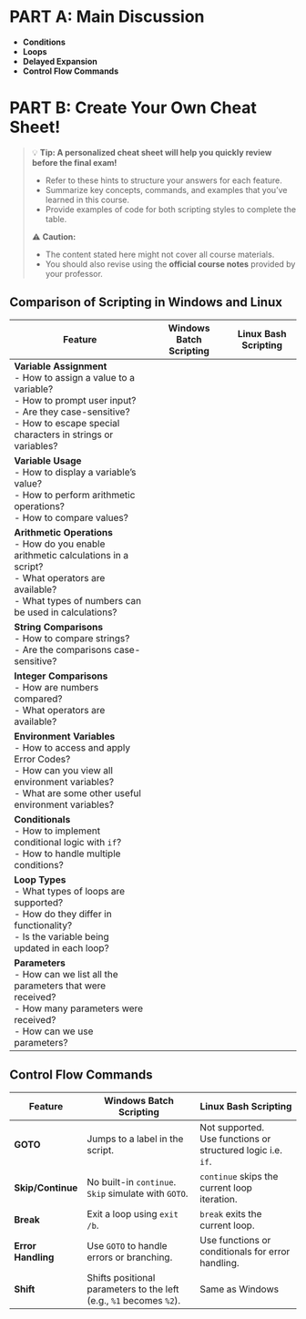 # PART A: Main Discussion
- **Conditions**
- **Loops**
- **Delayed Expansion**
- **Control Flow Commands**

# PART B: Create Your Own Cheat Sheet!

> 💡 **Tip: A personalized cheat sheet will help you quickly review before the final exam!**
> 
> - Refer to these hints to structure your answers for each feature.
> - Summarize key concepts, commands, and examples that you’ve learned in this course.    
> - Provide examples of code for both scripting styles to complete the table.
>   
>  ⚠️ **Caution:**  
> - The content stated here might not cover all course materials.
> - You should also revise using the **official course notes** provided by your professor.

## Comparison of Scripting in Windows and Linux

| **Feature**           | **Windows Batch Scripting** | **Linux Bash Scripting** |
|------------------------|-----------------------------|----------------------------|
| **Variable Assignment** <br> - How to assign a value to a variable? <br> - How to prompt user input?  <br> - Are they case-sensitive?  <br> - How to escape special characters in strings or variables? | | |
| **Variable Usage** <br> - How to display a variable’s value? <br> - How to perform arithmetic operations? <br> - How to compare values?  | | |
| **Arithmetic Operations** <br> - How do you enable arithmetic calculations in a script? <br> - What operators are available?  <br> - What types of numbers can be used in calculations?  | | |
| **String Comparisons** <br> - How to compare strings? <br> - Are the comparisons case-sensitive? | | |
| **Integer Comparisons** <br> - How are numbers compared? <br> - What operators are available? | | |
| **Environment Variables** <br> - How to access and apply Error Codes?  <br> - How can you view all environment variables? <br> - What are some other useful environment variables? | | |
| **Conditionals** <br> - How to implement conditional logic with `if`? <br> - How to handle multiple conditions? | | |
| **Loop Types** <br> - What types of loops are supported? <br> - How do they differ in functionality? <br> - Is the variable being updated in each loop?  | | |
| **Parameters** <br> - How can we list all the parameters that were received?  <br> - How many parameters were received? <br> - How can we use parameters?  | | |


## Control Flow Commands

| **Feature**       | **Windows Batch Scripting**                          | **Linux Bash Scripting**                                   |
|-------------------|------------------------------------------------------|----------------------------------------------------|
| **GOTO**          | Jumps to a label in the script.                      | Not supported. <br> Use functions or structured logic i.e. `if`.  |
| **Skip/Continue** | No built-in `continue`. `Skip` simulate with `GOTO`. | `continue` skips the current loop iteration.       |
| **Break**         | Exit a loop using `exit /b`.                         | `break` exits the current loop.                    |
| **Error Handling**| Use `GOTO` to handle errors or branching.            | Use functions or conditionals for error handling.  |
| **Shift**         | Shifts positional parameters to the left (e.g., `%1` becomes `%2`).  | Same as Windows |
